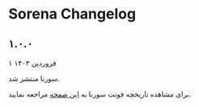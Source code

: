 # Sorena Changelog

## ۱.۰.۰
۱ فروردین ۱۴۰۳

سورنا منتشر شد.


برای مشاهده تاریخچه فونت سورنا به [این صفحه](https://github.com/MDarvishi5124/Sorena/CHANGELOG.md) مراجعه نمایید.
